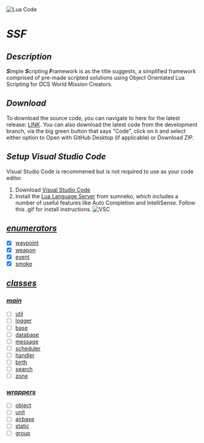 ![Lua Code](https://github.com/Wizxrd/SSF/actions/workflows/luaCI.yml/badge.svg)
# ***SSF***

## ***Description***
***S***imple  ***S***cripting ***F***ramework is as the title suggests, a simplified framework comprised of pre-made scripted solutions using Object Orientated Lua Scripting for DCS World Mission Creators.

## ***Download***
To download the source code, you can navigate to here for the latest release: [LINK](). You can also download the latest code from the development branch, via the big green button that says "Code", click on it and select either option to Open with GitHub Desktop (if applicable) or Download ZIP.

## ***Setup Visual Studio Code***
Visual Studio Code is recommened but is not required to use as your code editor.
1) Download [Visual Studio Code](https://code.visualstudio.com/download)
2) Install the [Lua Language Server](https://github.com/sumneko/lua-language-server) from sumneko, which includes a number of useful features like Auto Completion and IntelliSense. Follow this .gif for install instructions.
![VSC](https://github.com/sumneko/vscode-lua/raw/master/images//Install%20In%20VSCode.gif)

## [***enumerators***](./enumerators)
- [X] [waypoint](./enumerators/1.waypoint)
- [X] [weapon](./enumerators/2.weapon)
- [X] [event](./enumerators/3.event)
- [X] [smoke](./enumerators/4.smoke) 

## [***classes***](./classes)

### [***main***](./classes/1.main)
- [ ] [util](./classes/1.main/1.util)
- [ ] [logger](./classes/1.main/2.logger)
- [ ] [base](./classes/1.main/3.base)
- [ ] [database](./classes/1.main/4.database)
- [ ] [message](./classes/1.main/5.message)
- [ ] [scheduler](./classes/1.main/6.scheduler)
- [ ] [handler](./classes/1.main/8.handler)
- [ ] [birth](./classes/1.main/9.birth)
- [ ] [search](./classes/1.main/10.search)
- [ ] [zone](./classes/1.main/11.zone)

### [***wrappers***](./classes/2.wrapper)
- [ ] [object](./classes/2.wrapper\1.object)
- [ ] [unit](./classes/2.wrapper/2.unit)
- [ ] [airbase](./classes/2.wrapper/3.airbase)
- [ ] [static](./classes/2.wrapper/4.static)
- [ ] [group](./classes/2.wrapper/5.group)